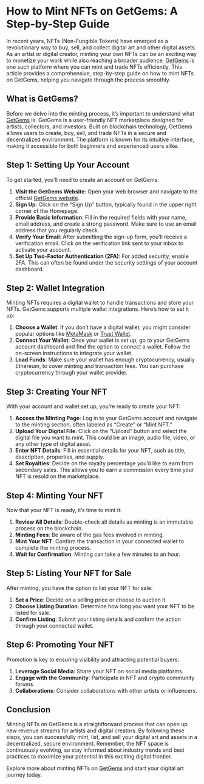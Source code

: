 # How to Mint NFTs on GetGems: A Step-by-Step Guide

In recent years, NFTs (Non-Fungible Tokens) have emerged as a revolutionary way to buy, sell, and collect digital art and other digital assets. As an artist or digital creator, minting your own NFTs can be an exciting way to monetize your work while also reaching a broader audience. [GetGems](https://getgems.io/) is one such platform where you can mint and trade NFTs efficiently. This article provides a comprehensive, step-by-step guide on how to mint NFTs on GetGems, helping you navigate through the process smoothly.

## What is GetGems?

Before we delve into the minting process, it’s important to understand what [GetGems](https://getgems.io/) is. GetGems is a user-friendly NFT marketplace designed for artists, collectors, and investors. Built on blockchain technology, GetGems allows users to create, buy, sell, and trade NFTs in a secure and decentralized environment. The platform is known for its intuitive interface, making it accessible for both beginners and experienced users alike.

## Step 1: Setting Up Your Account

To get started, you’ll need to create an account on GetGems:

1. **Visit the GetGems Website**: Open your web browser and navigate to the official [GetGems website](https://getgems.io/).
2. **Sign Up**: Click on the “Sign Up” button, typically found in the upper right corner of the Homepage.
3. **Provide Basic Information**: Fill in the required fields with your name, email address, and create a strong password. Make sure to use an email address that you regularly check.
4. **Verify Your Email**: After submitting the sign-up form, you’ll receive a verification email. Click on the verification link sent to your inbox to activate your account.
5. **Set Up Two-Factor Authentication (2FA)**: For added security, enable 2FA. This can often be found under the security settings of your account dashboard.

## Step 2: Wallet Integration

Minting NFTs requires a digital wallet to handle transactions and store your NFTs. GetGems supports multiple wallet integrations. Here’s how to set it up:

1. **Choose a Wallet**: If you don’t have a digital wallet, you might consider popular options like [MetaMask](https://metamask.io/) or [Trust Wallet](https://trustwallet.com/).
2. **Connect Your Wallet**: Once your wallet is set up, go to your GetGems account dashboard and find the option to connect a wallet. Follow the on-screen instructions to integrate your wallet.
3. **Load Funds**: Make sure your wallet has enough cryptocurrency, usually Ethereum, to cover minting and transaction fees. You can purchase cryptocurrency through your wallet provider.

## Step 3: Creating Your NFT

With your account and wallet set up, you’re ready to create your NFT:

1. **Access the Minting Page**: Log in to your GetGems account and navigate to the minting section, often labeled as “Create” or “Mint NFT.”
2. **Upload Your Digital File**: Click on the “Upload” button and select the digital file you want to mint. This could be an image, audio file, video, or any other type of digital asset.
3. **Enter NFT Details**: Fill in essential details for your NFT, such as title, description, properties, and supply.
4. **Set Royalties**: Decide on the royalty percentage you’d like to earn from secondary sales. This allows you to earn a commission every time your NFT is resold on the marketplace.

## Step 4: Minting Your NFT

Now that your NFT is ready, it’s time to mint it:

1. **Review All Details**: Double-check all details as minting is an immutable process on the blockchain.
2. **Minting Fees**: Be aware of the gas fees involved in minting.
3. **Mint Your NFT**: Confirm the transaction in your connected wallet to complete the minting process.
4. **Wait for Confirmation**: Minting can take a few minutes to an hour.

## Step 5: Listing Your NFT for Sale

After minting, you have the option to list your NFT for sale:

1. **Set a Price**: Decide on a selling price or choose to auction it.
2. **Choose Listing Duration**: Determine how long you want your NFT to be listed for sale.
3. **Confirm Listing**: Submit your listing details and confirm the action through your connected wallet.

## Step 6: Promoting Your NFT

Promotion is key to ensuring visibility and attracting potential buyers:

1. **Leverage Social Media**: Share your NFT on social media platforms.
2. **Engage with the Community**: Participate in NFT and crypto community forums.
3. **Collaborations**: Consider collaborations with other artists or influencers.

## Conclusion

Minting NFTs on GetGems is a straightforward process that can open up new revenue streams for artists and digital creators. By following these steps, you can successfully mint, list, and sell your digital art and assets in a decentralized, secure environment. Remember, the NFT space is continuously evolving, so stay informed about industry trends and best practices to maximize your potential in this exciting digital frontier.

Explore more about minting NFTs on [GetGems](https://getgems.io/) and start your digital art journey today.
